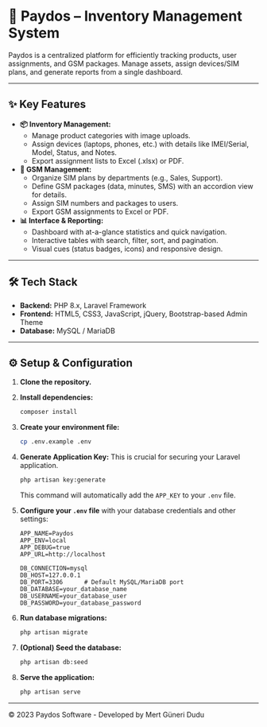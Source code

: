 # 🚀 Paydos – Inventory Management System

Paydos is a centralized platform for efficiently tracking products, user assignments, and GSM packages. Manage assets, assign devices/SIM plans, and generate reports from a single dashboard.

---

## ✨ Key Features

* **📦 Inventory Management:**
    * Manage product categories with image uploads.
    * Assign devices (laptops, phones, etc.) with details like IMEI/Serial, Model, Status, and Notes.
    * Export assignment lists to Excel (.xlsx) or PDF.
* **📶 GSM Management:**
    * Organize SIM plans by departments (e.g., Sales, Support).
    * Define GSM packages (data, minutes, SMS) with an accordion view for details.
    * Assign SIM numbers and packages to users.
    * Export GSM assignments to Excel or PDF.
* **📊 Interface & Reporting:**
    * Dashboard with at-a-glance statistics and quick navigation.
    * Interactive tables with search, filter, sort, and pagination.
    * Visual cues (status badges, icons) and responsive design.

---

## 🛠️ Tech Stack

* **Backend:** PHP 8.x, Laravel Framework
* **Frontend:** HTML5, CSS3, JavaScript, jQuery, Bootstrap-based Admin Theme
* **Database:** MySQL / MariaDB

---

## ⚙️ Setup & Configuration

1.  **Clone the repository.**
2.  **Install dependencies:**
    ```bash
    composer install
    ```
3.  **Create your environment file:**
    ```bash
    cp .env.example .env
    ```
4.  **Generate Application Key:** This is crucial for securing your Laravel application.
    ```bash
    php artisan key:generate
    ```
    This command will automatically add the `APP_KEY` to your `.env` file.

5.  **Configure your `.env` file** with your database credentials and other settings:
    ```dotenv
    APP_NAME=Paydos
    APP_ENV=local
    APP_DEBUG=true
    APP_URL=http://localhost

    DB_CONNECTION=mysql
    DB_HOST=127.0.0.1
    DB_PORT=3306      # Default MySQL/MariaDB port
    DB_DATABASE=your_database_name
    DB_USERNAME=your_database_user
    DB_PASSWORD=your_database_password
    ```
6.  **Run database migrations:**
    ```bash
    php artisan migrate
    ```
7.  **(Optional) Seed the database:**
    ```bash
    php artisan db:seed
    ```
8.  **Serve the application:**
    ```bash
    php artisan serve
    ```

---

© 2023 Paydos Software - Developed by Mert Güneri Dudu